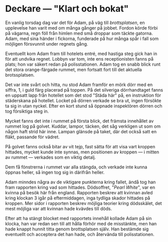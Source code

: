 # Deckare — "Klart och bokat"

En vanlig torsdag dag var det för Adam, på väg till _brottsplatsen_, en upplevelse han varit med om många gånger på jobbet. Fordon körde förbi på vägarna, regn föll från himlen med små droppar som täckte gatorna.  Adam, med sina händer i fickorna, funderade på hur många spår i fall som möjligen försvunnit under regnets gång.

Eventuellt kom Adam fram till hotelets entré, med hastiga steg gick han in för att undvika regnet. Lobbyn var tom, inte ens receptionisten fanns på plats; hon var säkert redan på polisstationen. Adam tog en snabb blick runt det stora orange-färgade rummet, men fortsatt fort till det aktuella brotssplatsen.

Det var inte svårt och hitta, nu stod Adam framför en mörk dörr med en siffra, 1, i guld färg placerad på toppen. På det silveriga dörrhandtaget fanns en uppsatt lapp från hotellet som det stod "Städa här" på, en instruktion för städerskana på hotellet. Locket på dörren verkade se bra ut, ingen försökte ta sig in utan nyckel. Efter en kort stund så öppnade inspektören dörren och tog försiktiga steg in.

Mycket fanns det inte i rummet på första blick, det främsta innehållet av rummet log på golvet. Kuddar, lampor, täcken, det såg verkligen ut som om någon haft strid här inne. Lampan glänsde på taket, där det också satt en fläkt, passande för vädret.

På golvet fanns också bitar av vit tejp, fast sätta för att visa vart kroppen hittades, mycket kunde inte synnas, men positionen av kroppen — i mitten av rummet — verkades som en viktig detalj.

Dem få fönstrerna i rummet var alla stängda, och verkade inte kunna öppnas heller, så ingen tog sig in därifrån heller.

Adam minndes några av de viktigare punkterna kring fallet, ändå tog han fram rapporten kring vad som hittades. Dödsoffret, "_Pearl White_", var en kvinna på besök här från england. Rapporten beskrev att kvinnan avled kring klockan 3 igår på eftermiddagen, inga tydliga skador hittades på kroppen. Mer sidor i rapporten beskrev möjliga teorier kring dödsskälet, det mest möjliga var att kvinnan hade kvävdes till döds.

Efter att ha stängt blocket med rapportets innehåll kollade Adam på sin klocka, han var redan sen till att hålla förhör med de misstänkte, men han hade knappt hunnit titta genom brottsplatsen själv. Han bestämde sig eventuellt och acceptera det han hade, och återvända till polisstationen.
